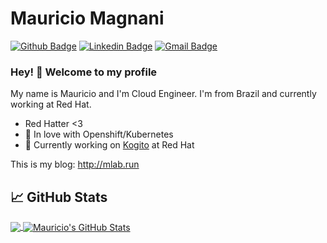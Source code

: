 # Mauricio Magnani

[![Github Badge](https://img.shields.io/badge/-Github-000?style=flat-square&logo=Github&logoColor=white&link=https://github.com/msmagnanijr)](https://github.com/msmagnanijr)
[![Linkedin Badge](https://img.shields.io/badge/-LinkedIn-blue?style=flat-square&logo=Linkedin&logoColor=white&link=https://www.linkedin.com/in/mauriciomagnanijr/)](https://www.linkedin.com/in/https://www.linkedin.com/in/mauriciomagnanijr/)
[![Gmail Badge](https://img.shields.io/badge/-Gmail-c14438?style=flat-square&logo=Gmail&logoColor=white&link=mailto:msmagnanijr@gmail.com)](mailto:msmagnanijr@gmail.com)

### Hey! 👋 Welcome to my profile

My name is Mauricio and I'm Cloud Engineer. I'm from Brazil and currently working at Red Hat.

 - Red Hatter <3
 - 💙 In love with Openshift/Kubernetes
 - 🌱 Currently working on [Kogito](https://kogito.kie.org/) at Red Hat

This is my blog: http://mlab.run

## &#x1f4c8; GitHub Stats

<a href="https://github.com/msmagnanijr/msmagnanijr">
  <img align="center" src="https://github-readme-stats.vercel.app/api/top-langs/?username=msmagnanijr&hide=java,html&title_color=ffffff&text_color=c9cacc&icon_color=2bbc8a&bg_color=1d1f21" />
</a>
<a href="https://github.com/msmagnanijr/msmagnanijr">
  <img align="center" src="https://github-readme-stats.vercel.app/api?username=msmagnanijr&show_icons=true&line_height=27&count_private=true&title_color=ffffff&text_color=c9cacc&icon_color=2bbc8a&bg_color=1d1f21" alt="Mauricio's GitHub Stats" />
</a>
